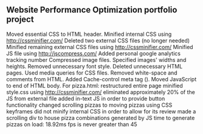 ## Website Performance Optimization portfolio project

Moved essential CSS to HTML header.
Minified internal CSS using http://cssminifier.com/
Deleted two external CSS files (no longer needed)
Minified remaining external CSS files using http://cssminifier.com/
Minified JS file using http://jscompress.com/
Added personal google analytics tracking number
Compressed image files.
Specified images' widths and heights.
Removed unnecessary font style.
Deleted unnecessary HTML pages.
Used media queries for CSS files.
Removed white-space and comments from HTML.
Added Cache-control meta tag (<meta http-equiv="Cache-control" content="max-age=600, public">).
Moved JavaScript to end of HTML body.
For pizza.html:
	restructured entire page
	minified style.css using http://cssminifier.com/
	eliminated approximately 20% of the JS from external file
	added in-text JS in order to provide button functionality
	changed scrolling pizzas to moving pizzas using CSS keyframes
	did not minify internal CSS in order to allow for its review
	made a scrolling div to house pizza combinations generated by JS
	time to generate pizzas on load: 18.92ms
	fps is never greater than 45


